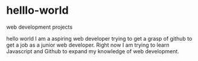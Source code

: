 # helllo-world
web development projects

hello world I am a aspiring web developer trying to get a grasp of github to 
get a job as a junior web developer. Right now I am trying to learn Javascript and Github to 
expand my knowledge of web development.
